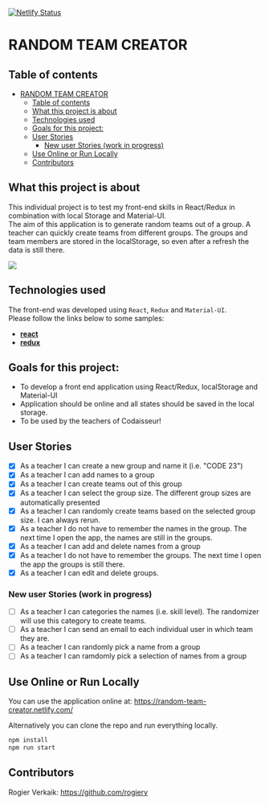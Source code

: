 [![Netlify Status](https://api.netlify.com/api/v1/badges/dc8d6acc-afb8-4f55-a2d2-349097342742/deploy-status)](https://app.netlify.com/sites/random-team-creator/deploys)

# RANDOM TEAM CREATOR

## Table of contents

- [RANDOM TEAM CREATOR](#random-team-creator)
  - [Table of contents](#table-of-contents)
  - [What this project is about](#what-this-project-is-about)
  - [Technologies used](#technologies-used)
  - [Goals for this project:](#goals-for-this-project)
  - [User Stories](#user-stories)
    - [New user Stories (work in progress)](#new-user-stories-work-in-progress)
  - [Use Online or Run Locally](#use-online-or-run-locally)
  - [Contributors](#contributors)

## What this project is about

This individual project is to test my front-end skills in React/Redux in combination with local Storage and Material-UI. </br>
The aim of this application is to generate random teams out of a group. A teacher can quickly create teams from different groups. The groups and team members are stored in the localStorage, so even after a refresh the data is still there.

![](random-team-creator.gif)

## Technologies used

The front-end was developed using `React`, `Redux` and `Material-UI`.<br />
Please follow the links below to some samples:

- **[react](./src/components/TeamGenerator/TeamSizes.js)**
- **[redux](./src/reducers/groups.js)**

## Goals for this project:

- To develop a front end application using React/Redux, localStorage and Material-UI
- Application should be online and all states should be saved in the local storage.
- To be used by the teachers of Codaisseur!

## User Stories

- [x] As a teacher I can create a new group and name it (i.e. "CODE 23")
- [x] As a teacher I can add names to a group
- [x] As a teacher I can create teams out of this group
- [x] As a teacher I can select the group size. The different group sizes are automatically presented
- [x] As a teacher I can randomly create teams based on the selected group size. I can always rerun.
- [x] As a teacher I do not have to remember the names in the group. The next time I open the app, the names are still in the groups.
- [x] As a teacher I can add and delete names from a group
- [x] As a teacher I do not have to remember the groups. The next time I open the app the groups is still there.
- [x] As a teacher I can edit and delete groups.

### New user Stories (work in progress)

- [ ] As a teacher I can categories the names (i.e. skill level). The randomizer will use this category to create teams.
- [ ] As a teacher I can send an email to each individual user in which team they are.
- [ ] As a teacher I can randomly pick a name from a group
- [ ] As a teacher I can ramdomly pick a selection of names from a group

## Use Online or Run Locally

You can use the application online at: https://random-team-creator.netlify.com/

Alternatively you can clone the repo and run everything locally.<br />

```sh
npm install
npm run start
```

## Contributors

Rogier Verkaik: https://github.com/rogierv<br />
